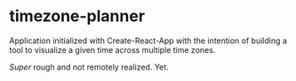 # timezone-planner

Application initialized with Create-React-App with the intention of building a tool to visualize a given time across multiple time zones.

_Super_ rough and not remotely realized.  Yet.